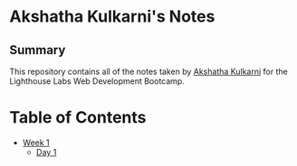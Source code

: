 # Akshatha Kulkarni's Notes
## Summary 

This repository contains all of the notes taken by [Akshatha Kulkarni](https://github.com/akshathakulkarni) for the Lighthouse Labs Web Development Bootcamp.

# Table of Contents
* [Week 1](/Week_1)
  * [Day 1](/Week_1/Day_1)